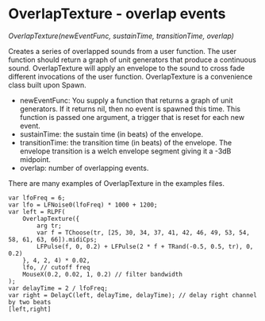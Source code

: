 # OverlapTexture - overlap events

_OverlapTexture(newEventFunc, sustainTime, transitionTime, overlap)_

Creates a series of overlapped sounds from a user function. The user function should return a graph of unit generators that produce a continuous sound.  OverlapTexture will apply an envelope to the sound to cross fade different invocations of the user function. OverlapTexture is a convenience class built upon Spawn.

- newEventFunc: You supply a function that returns a graph of unit generators. If it returns nil, then no event is spawned this time. This function is passed one argument, a trigger that is reset for each new event.
- sustainTime: the sustain time (in beats) of the envelope.
- transitionTime: the transition time (in beats)  of the envelope. The envelope transition is a welch envelope segment giving it a -3dB midpoint.
- overlap: number of overlapping events.

There are many examples of OverlapTexture in the examples files.

	var lfoFreq = 6;
	var lfo = LFNoise0(lfoFreq) * 1000 + 1200;
	var left = RLPF(
		OverlapTexture({
			arg tr;
			var f = TChoose(tr, [25, 30, 34, 37, 41, 42, 46, 49, 53, 54, 58, 61, 63, 66]).midiCps;
			LFPulse(f, 0, 0.2) + LFPulse(2 * f + TRand(-0.5, 0.5, tr), 0, 0.2)
		}, 4, 2, 4) * 0.02,
		lfo, // cutoff freq
		MouseX(0.2, 0.02, 1, 0.2) // filter bandwidth
	);
	var delayTime = 2 / lfoFreq;
	var right = DelayC(left, delayTime, delayTime); // delay right channel by two beats
	[left,right]
